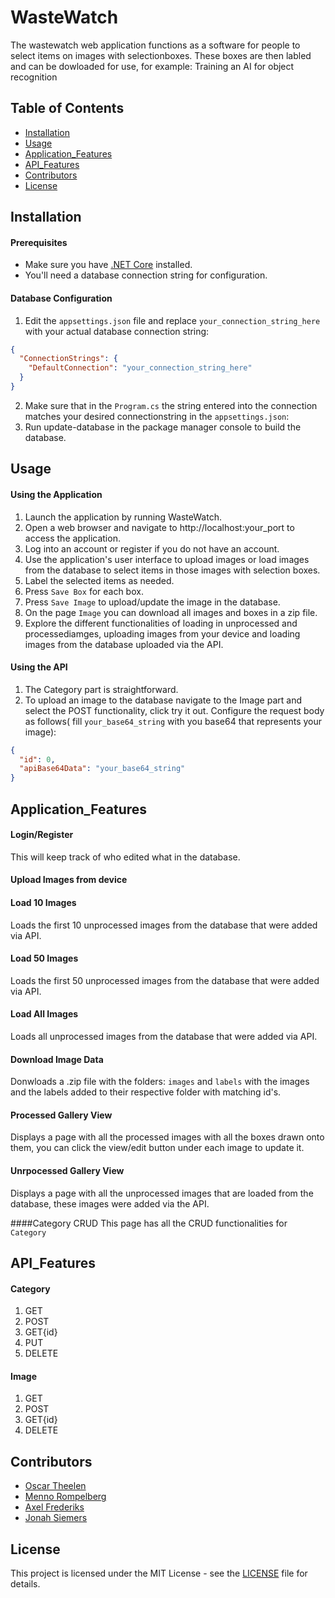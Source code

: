 # WasteWatch
The wastewatch web application functions as a software for people to select items on images with selectionboxes. These boxes are then labled and can be dowloaded for use, for example: Training an AI for object recognition

## Table of Contents

- [Installation](#installation)
- [Usage](#usage)
- [Application_Features](#application_features)
- [API_Features](#api_features)
- [Contributors](#contributors)
- [License](#license)

## Installation

#### Prerequisites

- Make sure you have [.NET Core](https://dotnet.microsoft.com/en-us/download) installed.
- You'll need a database connection string for configuration.

#### Database Configuration

1. Edit the `appsettings.json` file and replace `your_connection_string_here` with your actual database connection string:

```json
{
  "ConnectionStrings": {
    "DefaultConnection": "your_connection_string_here"
  }
}
```
2. Make sure that in the `Program.cs` the string entered into the connection matches your desired connectionstring in the `appsettings.json`:
3. Run update-database in the package manager console to build the database.





## Usage

#### Using the Application
1. Launch the application by running WasteWatch.
2. Open a web browser and navigate to http://localhost:your_port to access the application.
3. Log into an account or register if you do not have an account.
4. Use the application's user interface to upload images or load images from the database to select items in those images with selection boxes.
5. Label the selected items as needed.
6. Press `Save Box` for each box.
7. Press `Save Image` to upload/update the image in the database.
8. On the page `Image` you can download all images and boxes in a zip file.
9. Explore the different functionalities of loading in unprocessed and processediamges, uploading images from your device and loading images from the database uploaded via the API.

#### Using the API
1. The Category part is straightforward.
2. To upload an image to the database navigate to the Image part and select the POST functionality, click try it out. Configure the request body as follows( fill `your_base64_string` with you base64 that represents your image):

```json
{
  "id": 0,
  "apiBase64Data": "your_base64_string"
}
```




## Application_Features
#### Login/Register
This will keep track of who edited what in the database.
#### Upload Images from device
#### Load 10 Images
Loads the first 10 unprocessed images from the database that were added via API.
#### Load 50 Images
Loads the first 50 unprocessed images from the database that were added via API.
#### Load All Images
Loads all unprocessed images from the database that were added via API.
#### Download Image Data
Donwloads a .zip file with the folders: `images` and `labels` with the images and the labels added to their respective folder with matching id's.
#### Processed Gallery View
Displays a page with all the processed images with all the boxes drawn onto them, you can click the view/edit button under each image to update it.
#### Unrpocessed Gallery View
Displays a page with all the unprocessed images that are loaded from the database, these images were added via the API.

####Category CRUD
This page has all the CRUD functionalities for `Category`




## API_Features
#### Category
1. GET
2. POST
3. GET{id}
4. PUT
5. DELETE
#### Image
1. GET
2. POST
3. GET{id}
4. DELETE




## Contributors
- [Oscar Theelen](https://github.com/Ozziehman)
- [Menno Rompelberg](https://github.com/MasterDisaster7)
- [Axel Frederiks](https://github.com/ProgrammerGhostPrK)
- [Jonah Siemers](https://github.com/Doomayy)




## License

This project is licensed under the MIT License - see the [LICENSE](LICENSE) file for details.
